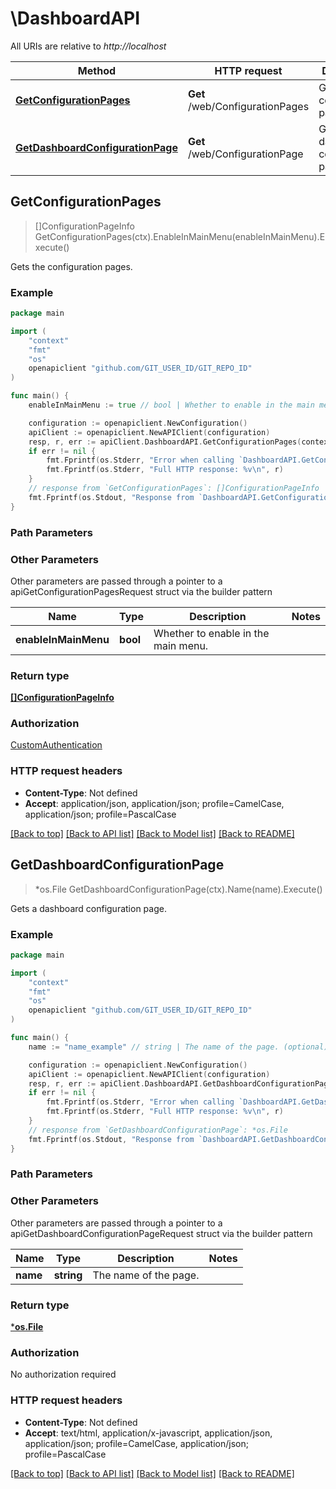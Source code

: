# \DashboardAPI

All URIs are relative to *http://localhost*

Method | HTTP request | Description
------------- | ------------- | -------------
[**GetConfigurationPages**](DashboardAPI.md#GetConfigurationPages) | **Get** /web/ConfigurationPages | Gets the configuration pages.
[**GetDashboardConfigurationPage**](DashboardAPI.md#GetDashboardConfigurationPage) | **Get** /web/ConfigurationPage | Gets a dashboard configuration page.



## GetConfigurationPages

> []ConfigurationPageInfo GetConfigurationPages(ctx).EnableInMainMenu(enableInMainMenu).Execute()

Gets the configuration pages.

### Example

```go
package main

import (
	"context"
	"fmt"
	"os"
	openapiclient "github.com/GIT_USER_ID/GIT_REPO_ID"
)

func main() {
	enableInMainMenu := true // bool | Whether to enable in the main menu. (optional)

	configuration := openapiclient.NewConfiguration()
	apiClient := openapiclient.NewAPIClient(configuration)
	resp, r, err := apiClient.DashboardAPI.GetConfigurationPages(context.Background()).EnableInMainMenu(enableInMainMenu).Execute()
	if err != nil {
		fmt.Fprintf(os.Stderr, "Error when calling `DashboardAPI.GetConfigurationPages``: %v\n", err)
		fmt.Fprintf(os.Stderr, "Full HTTP response: %v\n", r)
	}
	// response from `GetConfigurationPages`: []ConfigurationPageInfo
	fmt.Fprintf(os.Stdout, "Response from `DashboardAPI.GetConfigurationPages`: %v\n", resp)
}
```

### Path Parameters



### Other Parameters

Other parameters are passed through a pointer to a apiGetConfigurationPagesRequest struct via the builder pattern


Name | Type | Description  | Notes
------------- | ------------- | ------------- | -------------
 **enableInMainMenu** | **bool** | Whether to enable in the main menu. | 

### Return type

[**[]ConfigurationPageInfo**](ConfigurationPageInfo.md)

### Authorization

[CustomAuthentication](../README.md#CustomAuthentication)

### HTTP request headers

- **Content-Type**: Not defined
- **Accept**: application/json, application/json; profile=CamelCase, application/json; profile=PascalCase

[[Back to top]](#) [[Back to API list]](../README.md#documentation-for-api-endpoints)
[[Back to Model list]](../README.md#documentation-for-models)
[[Back to README]](../README.md)


## GetDashboardConfigurationPage

> *os.File GetDashboardConfigurationPage(ctx).Name(name).Execute()

Gets a dashboard configuration page.

### Example

```go
package main

import (
	"context"
	"fmt"
	"os"
	openapiclient "github.com/GIT_USER_ID/GIT_REPO_ID"
)

func main() {
	name := "name_example" // string | The name of the page. (optional)

	configuration := openapiclient.NewConfiguration()
	apiClient := openapiclient.NewAPIClient(configuration)
	resp, r, err := apiClient.DashboardAPI.GetDashboardConfigurationPage(context.Background()).Name(name).Execute()
	if err != nil {
		fmt.Fprintf(os.Stderr, "Error when calling `DashboardAPI.GetDashboardConfigurationPage``: %v\n", err)
		fmt.Fprintf(os.Stderr, "Full HTTP response: %v\n", r)
	}
	// response from `GetDashboardConfigurationPage`: *os.File
	fmt.Fprintf(os.Stdout, "Response from `DashboardAPI.GetDashboardConfigurationPage`: %v\n", resp)
}
```

### Path Parameters



### Other Parameters

Other parameters are passed through a pointer to a apiGetDashboardConfigurationPageRequest struct via the builder pattern


Name | Type | Description  | Notes
------------- | ------------- | ------------- | -------------
 **name** | **string** | The name of the page. | 

### Return type

[***os.File**](*os.File.md)

### Authorization

No authorization required

### HTTP request headers

- **Content-Type**: Not defined
- **Accept**: text/html, application/x-javascript, application/json, application/json; profile=CamelCase, application/json; profile=PascalCase

[[Back to top]](#) [[Back to API list]](../README.md#documentation-for-api-endpoints)
[[Back to Model list]](../README.md#documentation-for-models)
[[Back to README]](../README.md)

